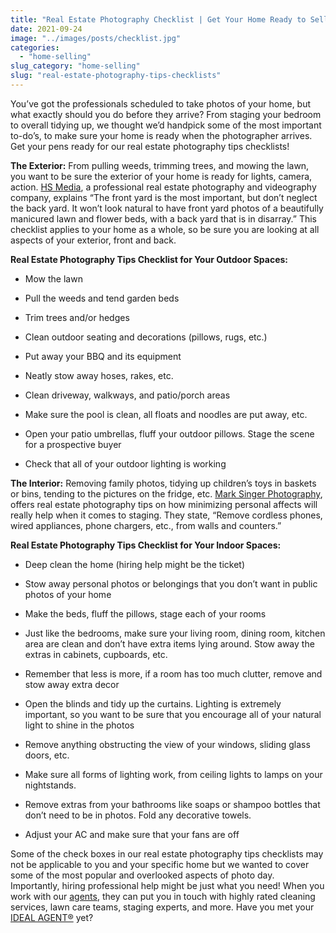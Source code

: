 ```yaml
---
title: "Real Estate Photography Checklist | Get Your Home Ready to Sell"
date: 2021-09-24
image: "../images/posts/checklist.jpg"
categories: 
  - "home-selling"
slug_category: "home-selling"
slug: "real-estate-photography-tips-checklists"
---
```


You’ve got the professionals scheduled to take photos of your home, but what exactly should you do before they arrive? From staging your bedroom to overall tidying up, we thought we’d handpick some of the most important to-do’s, to make sure your home is ready when the photographer arrives. Get your pens ready for our real estate photography tips checklists! 

**The Exterior:** From pulling weeds, trimming trees, and mowing the lawn, you want to be sure the exterior of your home is ready for lights, camera, action. [HS Media](http://www.realestate-photography.ca/blog/ultimate-guide-prepare-houselisting-real-estate-photography/), a professional real estate photography and videography company, explains “The front yard is the most important, but don’t neglect the back yard. It won’t look natural to have front yard photos of a beautifully manicured lawn and flower beds, with a back yard that is in disarray.” This checklist applies to your home as a whole, so be sure you are looking at all aspects of your exterior, front and back. 

**Real Estate Photography Tips Checklist for Your Outdoor Spaces:**  

- Mow the lawn

- Pull the weeds and tend garden beds

- Trim trees and/or hedges

- Clean outdoor seating and decorations (pillows, rugs, etc.) 

- Put away your BBQ and its equipment

- Neatly stow away hoses, rakes, etc. 

- Clean driveway, walkways, and patio/porch areas 

- Make sure the pool is clean, all floats and noodles are put away, etc. 

- Open your patio umbrellas, fluff your outdoor pillows. Stage the scene for a prospective buyer 

- Check that all of your outdoor lighting is working

**The Interior:** Removing family photos, tidying up children’s toys in baskets or bins, tending to the pictures on the fridge, etc. [Mark Singer Photography](http://go.marksinger.com/features/real-estate-photoshoot-preparation/), offers real estate photography tips on how minimizing personal affects will really help when it comes to staging. They state, “Remove cordless phones, wired appliances, phone chargers, etc., from walls and counters.” 

**Real Estate Photography Tips Checklist for Your Indoor Spaces:**  

- Deep clean the home (hiring help might be the ticket)

- Stow away personal photos or belongings that you don’t want in public photos of your home

- Make the beds, fluff the pillows, stage each of your rooms

- Just like the bedrooms, make sure your living room, dining room, kitchen area are clean and don’t have extra items lying around. Stow away the extras in cabinets, cupboards, etc. 

- Remember that less is more, if a room has too much clutter, remove and stow away extra decor

- Open the blinds and tidy up the curtains. Lighting is extremely important, so you want to be sure that you encourage all of your natural light to shine in the photos 

- Remove anything obstructing the view of your windows, sliding glass doors, etc. 

- Make sure all forms of lighting work, from ceiling lights to lamps on your nightstands.  

- Remove extras from your bathrooms like soaps or shampoo bottles that don’t need to be in photos. Fold any decorative towels. 

- Adjust your AC and make sure that your fans are off  

Some of the check boxes in our real estate photography tips checklists may not be applicable to you and your specific home but we wanted to cover some of the most popular and overlooked aspects of photo day. Importantly, hiring professional help might be just what you need! When you work with our [agents](https://signup.idealagent.com/), they can put you in touch with highly rated cleaning services, lawn care teams, staging experts, and more. Have you met your [IDEAL AGENT®](https://idealagent.com/) yet?
